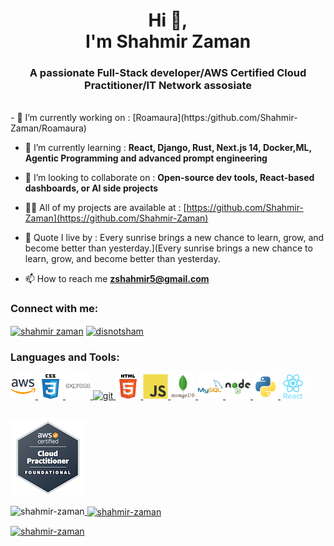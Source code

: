 <h1 align="center">Hi 👋,<br> I'm Shahmir Zaman</h1>
<h3 align="center">A passionate Full-Stack developer/AWS Certified Cloud Practitioner/IT Network assosiate</h3>
<br>
- 🔭 I’m currently working on : [Roamaura](https:/github.com/Shahmir-Zaman/Roamaura)

- 🌱 I’m currently learning : **React, Django, Rust, Next.js 14, Docker,ML, Agentic Programming and advanced prompt engineering**

- 👯 I’m looking to collaborate on :  **Open-source dev tools, React-based dashboards, or AI side projects**

- 👨‍💻 All of my projects are available at : [https://github.com/Shahmir-Zaman](https://github.com/Shahmir-Zaman)

- 💬 Quote I live by : Every sunrise brings a new chance to learn, grow, and become better than yesterday.](Every sunrise brings a new chance to learn, grow, and become better than yesterday.

- 📫 How to reach me **zshahmir5@gmail.com**

<h3 align="left">Connect with me:</h3>
<p align="left">
<a href="https://linkedin.com/in/shahmir zaman" target="blank"><img align="center" src="https://raw.githubusercontent.com/rahuldkjain/github-profile-readme-generator/master/src/images/icons/Social/linked-in-alt.svg" alt="shahmir zaman" height="30" width="40" /></a>
<a href="https://discord.gg/disnotsham" target="blank"><img align="center" src="https://raw.githubusercontent.com/rahuldkjain/github-profile-readme-generator/master/src/images/icons/Social/discord.svg" alt="disnotsham" height="30" width="40" /></a>
</p>


<h3 align="left">Languages and Tools:</h3>

<p align="left"> <a href="https://aws.amazon.com" target="_blank" rel="noreferrer"> <img src="https://raw.githubusercontent.com/devicons/devicon/master/icons/amazonwebservices/amazonwebservices-original-wordmark.svg" alt="aws" width="40" height="40"/> </a> <a href="https://www.w3schools.com/css/" target="_blank" rel="noreferrer"> <img src="https://raw.githubusercontent.com/devicons/devicon/master/icons/css3/css3-original-wordmark.svg" alt="css3" width="40" height="40"/> </a> <a href="https://expressjs.com" target="_blank" rel="noreferrer"> <img src="https://raw.githubusercontent.com/devicons/devicon/master/icons/express/express-original-wordmark.svg" alt="express" width="40" height="40"/> </a> <a href="https://git-scm.com/" target="_blank" rel="noreferrer"> <img src="https://www.vectorlogo.zone/logos/git-scm/git-scm-icon.svg" alt="git" width="40" height="40"/> </a> <a href="https://www.w3.org/html/" target="_blank" rel="noreferrer"> <img src="https://raw.githubusercontent.com/devicons/devicon/master/icons/html5/html5-original-wordmark.svg" alt="html5" width="40" height="40"/> </a> <a href="https://developer.mozilla.org/en-US/docs/Web/JavaScript" target="_blank" rel="noreferrer"> <img src="https://raw.githubusercontent.com/devicons/devicon/master/icons/javascript/javascript-original.svg" alt="javascript" width="40" height="40"/> </a> <a href="https://www.mongodb.com/" target="_blank" rel="noreferrer"> <img src="https://raw.githubusercontent.com/devicons/devicon/master/icons/mongodb/mongodb-original-wordmark.svg" alt="mongodb" width="40" height="40"/> </a> <a href="https://www.mysql.com/" target="_blank" rel="noreferrer"> <img src="https://raw.githubusercontent.com/devicons/devicon/master/icons/mysql/mysql-original-wordmark.svg" alt="mysql" width="40" height="40"/> </a> <a href="https://nodejs.org" target="_blank" rel="noreferrer"> <img src="https://raw.githubusercontent.com/devicons/devicon/master/icons/nodejs/nodejs-original-wordmark.svg" alt="nodejs" width="40" height="40"/> </a> <a href="https://www.python.org" target="_blank" rel="noreferrer"> <img src="https://raw.githubusercontent.com/devicons/devicon/master/icons/python/python-original.svg" alt="python" width="40" height="40"/> </a> <a href="https://reactjs.org/" target="_blank" rel="noreferrer"> <img src="https://raw.githubusercontent.com/devicons/devicon/master/icons/react/react-original-wordmark.svg" alt="react" width="40" height="40"/> </a> </p>
<br>
<a href="https://www.credly.com/badges/121e1bf2-3a0a-4e6f-90f9-44e6de6859f2/public_url"><img src="aws-certified-cloud-practitioner.png"/>


<p><img align="left" src="https://github-readme-stats.vercel.app/api/top-langs?username=shahmir-zaman&show_icons=true&locale=en&layout=compact" alt="shahmir-zaman" /></p>
<p>&nbsp;<img align="center" src="https://github-readme-stats.vercel.app/api?username=shahmir-zaman&show_icons=true&locale=en" alt="shahmir-zaman" /></p>
</div>
<p align="left"> <a href="https://github.com/ryo-ma/github-profile-trophy"><img src="https://github-profile-trophy.vercel.app/?username=shahmir-zaman" alt="shahmir-zaman" /></a> </p>
